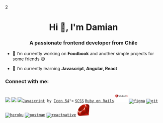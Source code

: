 2<h1 align="center">Hi 👋, I'm Damian</h1>
<h3 align="center">A passionate frontend developer from Chile</h3>

- 🔭 I’m currently working on **Foodbook** and another simple projects for some friends 😅


- 🌱 I’m currently learning **Javascript, Angular, React**

<h3 align="left">Connect with me:</h3>
<p align="left"></p>
<code><a href="https://developer.mozilla.org/en-US/docs/Web/HTML" target="_blank" rel="noreferrer"><img height="30" src="https://www.vectorlogo.zone/logos/w3_html5/w3_html5-icon.svg"></a></code>
<code><a href="https://developer.mozilla.org/en-US/docs/Web/CSS" target="_blank" rel="noreferrer"><img height="30" src="https://www.vectorlogo.zone/logos/w3_css/w3_css-official.svg"></a></code>
<code><a href="https://developer.mozilla.org/en-US/docs/Web/JavaScript" target="_blank" rel="noreferrer"><img height="30" src="<a href="https://iconscout.com/icons/javascript" class="text-underline font-size-sm" target="_blank">Javascript</a> by <a href="https://iconscout.com/contributors/icon-54" class="text-underline font-size-sm" target="_blank">Icon 54</a>"></a></code>
<code><a href="https://sass-lang.com/" target="_blank" rel="noreferrer">SCSS</a></code>
<code><a href="https://rubyonrails.org" target="_blank" rel="noreferrer">Ruby on Rails</a></code>
<code><a href="https://angular.io" target="_blank" rel="noreferrer"><img src="https://raw.githubusercontent.com/devicons/devicon/master/icons/angularjs/angularjs-original-wordmark.svg" alt="angularjs" width="40" height="40"/></a></code> 
<code><a href="https://www.figma.com/" target="_blank" rel="noreferrer"><img src="https://www.vectorlogo.zone/logos/figma/figma-icon.svg" alt="figma" width="40" height="40"/></a></code> 
<code><a href="https://git-scm.com/" target="_blank" rel="noreferrer"><img src="https://www.vectorlogo.zone/logos/git-scm/git-scm-icon.svg" alt="git" width="40" height="40"/></a></code> 
<code><a href="https://heroku.com" target="_blank" rel="noreferrer"><img src="https://www.vectorlogo.zone/logos/heroku/heroku-icon.svg" alt="heroku" width="40" height="40"/></a></code> 
<code><a href="https://postman.com" target="_blank" rel="noreferrer"><img src="https://www.vectorlogo.zone/logos/getpostman/getpostman-icon.svg" alt="postman" width="40" height="40"/></a></code> 
<code><a href="https://reactnative.dev/" target="_blank" rel="noreferrer"><img src="https://reactnative.dev/img/header_logo.svg" alt="reactnative" width="40" height="40"/></a></code> 
<code><a href="https://www.ruby-lang.org/en/" target="_blank" rel="noreferrer"><img src="https://raw.githubusercontent.com/devicons/devicon/master/icons/ruby/ruby-original.svg" alt="ruby" width="40" height="40"/></a></code>
